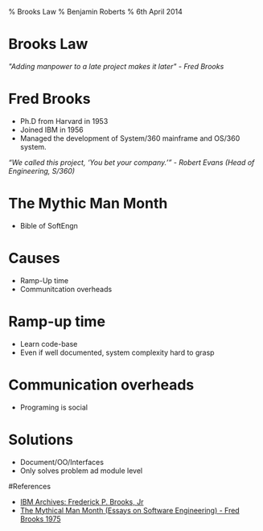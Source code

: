 % Brooks Law
% Benjamin Roberts
% 6th April 2014

# Brooks Law
_"Adding manpower to a late project makes it later" -  Fred Brooks_


# Fred Brooks
 - Ph.D from Harvard in 1953
 - Joined IBM in 1956
 - Managed the development of System/360 mainframe and OS/360 system.

_“We called this project, ‘You bet your company.’” - Robert Evans (Head of Engineering, S/360)_


# The Mythic Man Month
 - Bible of SoftEngn


# Causes
 - Ramp-Up time
 - Communitcation overheads


# Ramp-up time
 - Learn code-base
 - Even if well documented, system complexity hard to grasp


# Communication overheads
 - Programing is social


# Solutions
 - Document/OO/Interfaces
  - Only solves problem ad module level


#References
- [IBM Archives: Frederick P. Brooks, Jr](http://www-03.ibm.com/ibm/history/exhibits/builders/builders_brooksjr.html)
- [The Mythical Man Month (Essays on Software Engineering) - Fred Brooks 1975](https://archive.org/details/mythicalmanmonth00fred)

